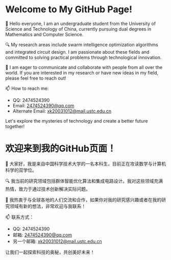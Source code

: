 # Welcome to My GitHub Page!

👋 Hello everyone, I am an undergraduate student from the University of Science and Technology of China, currently pursuing dual degrees in Mathematics and Computer Science.

🔍 My research areas include swarm intelligence optimization algorithms and integrated circuit design. I am passionate about these fields and committed to solving practical problems through technological innovation.

🤝 I am eager to communicate and collaborate with people from all over the world. If you are interested in my research or have new ideas in my field, please feel free to reach out!

📫 How to reach me:
- QQ: 2474524390
- Email: 2474524390@qq.com
- Alternate Email: xk20031012@mail.ustc.edu.cn

Let's explore the mysteries of technology and create a better future together!

# 欢迎来到我的GitHub页面！

👋 大家好，我是来自中国科学技术大学的一名本科生，目前正在攻读数学与计算机科学的双学位。

🔍 我当前的研究领域包括群体智能优化算法和集成电路设计。我对这些领域充满热情，致力于通过技术创新解决实际问题。

🤝 我热衷于与全球各地的人们交流和合作，如果你对我的研究感兴趣或者在我的研究领域有新的想法，非常欢迎与我联系！

📫 联系方式：
- QQ: 2474524390
- 邮箱: 2474524390@qq.com
- 另一个邮箱: xk20031012@mail.ustc.edu.cn

让我们一起探索科技的奥秘，共创美好未来！


<!---
Yujiaquan2718/Yujiaquan2718 is a ✨ special ✨ repository because its `README.md` (this file) appears on your GitHub profile.
You can click the Preview link to take a look at your changes.
--->

